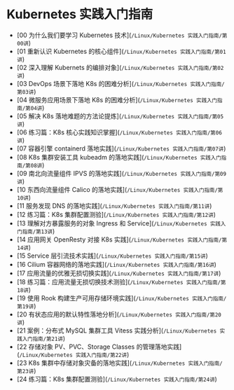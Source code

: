 # Kubernetes 实践入门指南

- \[00 为什么我们要学习 Kubernetes 技术\](`/Linux/Kubernetes 实践入门指南/第00讲`)
- \[01 重新认识 Kubernetes 的核心组件\](`/Linux/Kubernetes 实践入门指南/第01讲`)
- \[02 深入理解 Kubernets 的编排对象\](`/Linux/Kubernetes 实践入门指南/第02讲`)
- \[03 DevOps 场景下落地 K8s 的困难分析\](`/Linux/Kubernetes 实践入门指南/第03讲`)
- \[04 微服务应用场景下落地 K8s 的困难分析\](`/Linux/Kubernetes 实践入门指南/第04讲`)
- \[05 解决 K8s 落地难题的方法论提炼\](`/Linux/Kubernetes 实践入门指南/第05讲`)
- \[06 练习篇：K8s 核心实践知识掌握\](`/Linux/Kubernetes 实践入门指南/第06讲`)
- \[07 容器引擎 containerd 落地实践\](`/Linux/Kubernetes 实践入门指南/第07讲`)
- \[08 K8s 集群安装工具 kubeadm 的落地实践\](`/Linux/Kubernetes 实践入门指南/第08讲`)
- \[09 南北向流量组件 IPVS 的落地实践\](`/Linux/Kubernetes 实践入门指南/第09讲`)
- \[10 东西向流量组件 Calico 的落地实践\](`/Linux/Kubernetes 实践入门指南/第10讲`)
- \[11 服务发现 DNS 的落地实践\](`/Linux/Kubernetes 实践入门指南/第11讲`)
- \[12 练习篇：K8s 集群配置测验\](`/Linux/Kubernetes 实践入门指南/第12讲`)
- \[13 理解对方暴露服务的对象 Ingress 和 Service\](`/Linux/Kubernetes 实践入门指南/第13讲`)
- \[14 应用网关 OpenResty 对接 K8s 实践\](`/Linux/Kubernetes 实践入门指南/第14讲`)
- \[15 Service 层引流技术实践\](`/Linux/Kubernetes 实践入门指南/第15讲`)
- \[16 Cilium 容器网络的落地实践\](`/Linux/Kubernetes 实践入门指南/第16讲`)
- \[17 应用流量的优雅无损切换实践\](`/Linux/Kubernetes 实践入门指南/第17讲`)
- \[18 练习篇：应用流量无损切换技术测验\](`/Linux/Kubernetes 实践入门指南/第18讲`)
- \[19 使用 Rook 构建生产可用存储环境实践\](`/Linux/Kubernetes 实践入门指南/第19讲`)
- \[20 有状态应用的默认特性落地分析\](`/Linux/Kubernetes 实践入门指南/第20讲`)
- \[21 案例：分布式 MySQL 集群工具 Vitess 实践分析\](`/Linux/Kubernetes 实践入门指南/第21讲`)
- \[22 存储对象 PV、PVC、Storage Classes 的管理落地实践\](`/Linux/Kubernetes 实践入门指南/第22讲`)
- \[23 K8s 集群中存储对象灾备的落地实践\](`/Linux/Kubernetes 实践入门指南/第23讲`)
- \[24 练习篇：K8s 集群配置测验\](`/Linux/Kubernetes 实践入门指南/第24讲`)
